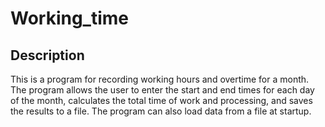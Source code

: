 # Working_time

## Description

This is a program for recording working hours and overtime for a month. The program allows the user to enter the start and end times for each day of the month, calculates the total time of work and processing, and saves the results to a file. The program can also load data from a file at startup.

